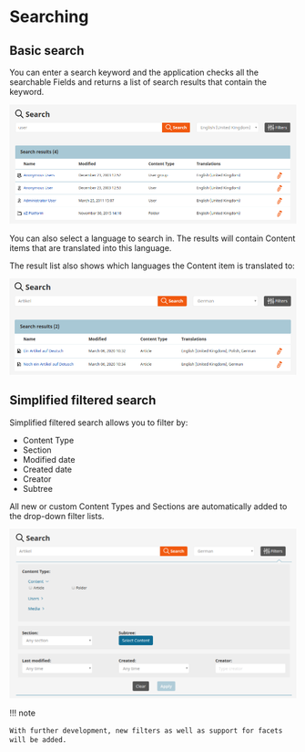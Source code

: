 # Searching

## Basic search

You can enter a search keyword and the application checks all the searchable Fields and returns a list of search results that contain the keyword.

![Basic Search](img/basic_search.png)

You can also select a language to search in.
The results will contain Content items that are translated into this language.

The result list also shows which languages the Content item is translated to:

![Search results with languages](img/search_with_languages.png)

## Simplified filtered search

Simplified filtered search allows you to filter by:

 - Content Type
 - Section
 - Modified date
 - Created date
 - Creator
 - Subtree

All new or custom Content Types and Sections are automatically added to the drop-down filter lists.

![Filtered Search](img/filtered_search.png)

!!! note

    With further development, new filters as well as support for facets will be added.
